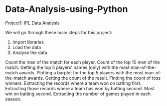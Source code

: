 # Data-Analysis-using-Python
[Project1: IPL Data Analysis](https://github.com/anshu1516/Data-Analysis-using-Python/blob/main/Python%20project%20on%20IPL%20data.ipynb)

We will go through these main steps for this project:
 1. Import libraries
 2. Load the data
 3. Analyse the data

Count the man of the match for each player.
Count of the top 10 men of the match.
Getting the top 5 players' names (only) with the most man-of-the-match awards.
Plotting a barplot for the top 5 players with the most man-of-the-match awards.
Getting the count of the result.
Finding the count of toss winners.
Extracting the records where a team won on batting first.
Extracting those records where a team has won by batting second.
Most win on batting second.
Extracting the number of games played in each season.
